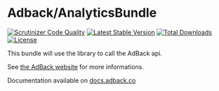Adback/AnalyticsBundle
======================

[![Scrutinizer Code Quality](https://scrutinizer-ci.com/g/dekalee/adback-analytics-bundle/badges/quality-score.png?b=master)](https://scrutinizer-ci.com/g/dekalee/adback-analytics-bundle/?branch=master)
[![Latest Stable Version](https://poser.pugx.org/dekalee/adback-analytics-bundle/v/stable)](https://packagist.org/packages/dekalee/adback-analytics-bundle)
[![Total Downloads](https://poser.pugx.org/dekalee/adback-analytics-bundle/downloads)](https://packagist.org/packages/dekalee/adback-analytics-bundle)
[![License](https://poser.pugx.org/dekalee/adback-analytics-bundle/license)](https://packagist.org/packages/dekalee/adback-analytics-bundle)

This bundle will use the library to call the AdBack api.

See [the AdBack website](http://adback.co) for more informations.

Documentation available on [docs.adback.co](http://docs.adback.co/)
